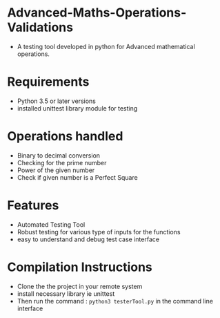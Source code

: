 # Advanced-Maths-Operations-Validations
 - A testing tool developed in python for Advanced mathematical operations.
 
# Requirements
- Python 3.5 or later versions
- installed unittest library module for testing

# Operations handled
- Binary to decimal conversion
- Checking for the prime number
- Power of the given number
- Check if given number is a Perfect Square


# Features 
- Automated Testing Tool
- Robust testing for various type of inputs for the functions
- easy to understand and debug test case interface 

# Compilation Instructions
- Clone the the project in your remote system
- install necessary library ie unittest
- Then run the command : ` python3 testerTool.py ` in the command line interface
